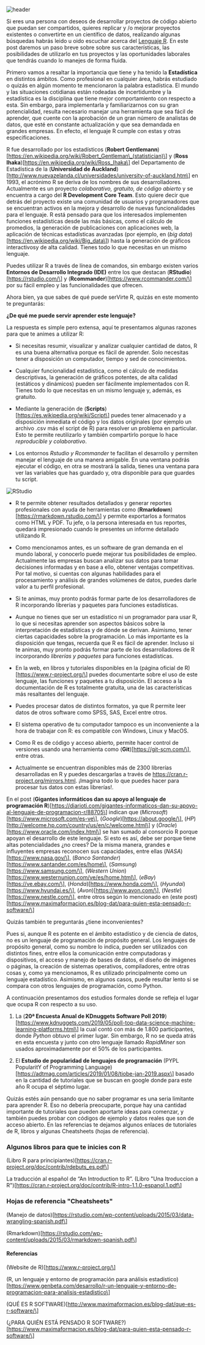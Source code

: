 <!--
.. title: ¿Qué es el Lenguaje R y cómo puede ayudarte en tus proyectos?
.. slug: que-es-el-lenguaje-r-y-como-puede-ayudarte-en-tus-proyectos
.. date: 2020-01-17
.. author: Yurely Camacho
.. tags: open science
.. category: r
.. link: 
.. description: 
.. type: text
-->

<!-- # ¿Qué es el Lenguaje R y cómo puede ayudarte en tus proyectos? -->
<!-- **Por Yurely Camacho** -->

![header](../../../images/blog/que-es-el-lenguaje-r-y-como-puede-ayudarte-en-tus-proyectos/header.png)

Si eres una persona con deseos de desarrollar proyectos de código abierto que puedan ser compartidos, quieres replicar y /o mejorar proyectos existentes o convertirte en un científico de datos, realizando algunas búsquedas habrás leido u oido escuchar acerca del [Lenguaje R](https://www.r-project.org/). En este post daremos un paso breve sobre sobre sus características, las posibilidades de utilizarlo en tus proyectos y las oportunidades laborales que tendrás cuando lo manejes de forma fluida.

<!-- TEASER_END -->

Primero vamos a resaltar la importancia que tiene y ha tenido la **Estadística** en distintos ámbitos. Como profesional en cualquier área, habrás estudiado o quizás en algún momento te mencionaron la palabra estadística. El mundo y las situaciones cotidianas están rodeadas de incertidumbre y la estadística es la disciplina que tiene mejor comportamiento con respecto a esta. Sin embargo, para implementarla y familiarizarnos con su gran potencialidad, resulta necesario manejar una herramienta que sea fácil de aprender, que cuente con la aprobación de un gran número de analistas de datos, que esté en constante actualización y que sea demandada en grandes empresas. En efecto, el lenguaje R cumple con estas y otras especificaciones.

R fue desarrollado por los estadísticos (**Robert Gentlemann**)\[https://en.wikipedia.org/wiki/Robert_Gentleman\_(statistician)\] y (**Ross Ihaka**)\[https://en.wikipedia.org/wiki/Ross_Ihaka\] del Departamento de Estadística de la (**Universidad de Auckland**)\[http://www.nuevazelanda.cl/universidades/university-of-auckland.htm\] en 1993, el acrónimo R se deriva de los nombres de sus desarrolladores. Actualmente es un proyecto *colaborativo, gratuito, de código abierto* y se encuentra a cargo del **R Development Core Team**. Esto quiere decir que detrás del proyecto existe una comunidad de usuarios y programadores que se encuentran activos en la mejora y desarrollo de nuevas funcionalidades para el lenguaje. R está pensado para que los interesados implementen funciones estadísticas desde las más básicas, como el cálculo de promedios, la generación de publicaciones con aplicaciones web, la aplicación de técnicas estadísticas avanzadas (por ejemplo, en (*big data*)\[https://en.wikipedia.org/wiki/Big_data\]) hasta la generación de gráficos interactivosy de alta calidad. Tienes todo lo que necesitas en un mismo lenguaje.

Puedes utilizar R a través de línea de comandos, sin embargo existen varios **Entornos de Desarrollo Integrado (IDE)** entre los que destacan (**RStudio**)\[https://rstudio.com/\] y (**Rcommander**)\[https://www.rcommander.com/\] por su fácil empleo y las funcionalidades que ofrecen.

Ahora bien, ya que sabes de qué puede serVirte R, quizás en este momento te preguntarás:

**¿De qué me puede servir aprender este lenguaje?**

La respuesta es simple pero extensa, aquí te presentamos algunas razones para que te animes a utilizar R:

- Si necesitas resumir, visualizar y analizar cualquier cantidad de datos, R es una buena alternativa porque es fácil de           aprender. Solo necesitas tener a disposición un computador, tiempo y sed de conocimientos.

- Cualquier funcionalidad estadística, como el cálculo de medidas descriptivas, la generación de gráficos potentes, de alta        calidad (estáticos y dinámicos) pueden ser fácilmente implementados con R. Tienes todo lo que necesitas en un mismo lenguaje     y, además, es gratuito.

- Mediante la generación de (**Scripts**)\[https://es.wikipedia.org/wiki/Script\] puedes tener almacenado y a disposición            inmediata el código y los datos originales (por ejemplo un archivo .csv más el script de R) para resolver un problema en         particular. Esto te permite reutilizarlo y también compartirlo porque lo hace *reproducible y colaborativo*.

- Los entornos *Rstudio y Rcommander*  te facilitan el desarrollo y permiten manejar el lenguaje de una manera amigable. En una    ventana podrás ejecutar el código, en otra se mostrará la salida, tienes una ventana para ver las variables que has              guardado y, otra disponible para que guardes tu script.

![RStudio](img/RStudio.png)

- R te permite obtener resultados detallados y generar reportes profesionales con ayuda de herramientas como (**Rmarkdown**)\[https://rmarkdown.rstudio.com/\] y permite exportarlos a formatos como HTML y PDF. Tu jefe, o la persona interesada en tus reportes, quedará impresionado cuando le presentes un informe detallado utilizando R.

- Como mencionamos antes, es un software de gran demanda en el mundo laboral, y conocerlo puede mejorar tus posibilidades de       empleo. Actualmente las empresas buscan analizar sus datos para tomar decisiones informadas y en base a ello, obtener ventajas   competitivas. Por tal motivo, si cuentas con algunas habilidades para el procesamiento y análisis de grandes volúmenes de        datos, puedes darle valor a tu perfil profesional.

- Si te animas, muy pronto podrás formar parte de los desarrolladores de R incorporando librerías y paquetes para funciones estadísticas.

- Aunque no tienes que ser un estadístico ni un programador para usar R, lo que si necesitas aprender son aspectos básicos sobre   la interpretación de estadísticas y de dónde se derivan. Asimismo, tener ciertas capacidades sobre la programación. Lo más       importante es la disposición que tengas, recuerda que R es fácil de aprender. Incluso si te animas, muy pronto podrás formar     parte de los desarrolladores de R incorporando *librerías y paquetes* para funciones estadísticas.

- En la web, en libros y tutoriales disponibles en la (página oficial de R)\[https://www.r-project.org/\] puedes documentarte        sobre el uso de este lenguaje, las funciones y paquetes a tu disposición. El acceso a la documentación de R es totalmente        gratuita, una de las características más resaltantes del lenguaje.

- Puedes procesar datos de distintos formatos, ya que R permite leer datos de otros software como SPSS, SAS, Excel entre otros.

- El sistema operativo de tu computador tampoco es un inconveniente a la hora de trabajar con R:  es compatible con  Windows,      Linux y MacOS.

- Como R es de código y acceso abierto, permite hacer control de versiones usando una herramienta como (**Git**)\[https://git-scm.com/\], entre otras.

- Actualmente se encuentran disponibles más de 2300 librerías desarrolladas en R y puedes descargarlas a través de https://cran.r-project.org/mirrors.html. ¡Imagina todo lo que puedes hacer para procesar tus datos con estas librerías!.

En el post (**Gigantes informáticos dan su apoyo al lenguaje de programación R**)\[https://diarioti.com/gigantes-informaticos-dan-su-apoyo-al-lenguaje-de-programacion-r/88705\] indican que (*Microsoft*)\[https://www.microsoft.com/es-ve\], (*Google*)\[https://about.google/\], (*HP*)\[http://welcome.hp.com/country/us/en/c/welcome.html\] y (*Oracle*)\[https://www.oracle.com/index.html\] se han sumado al consorcio R porque apoyan el desarrollo de este lenguaje. Si esto es así, debe ser porque tiene altas potencialidades ¿no crees? De la misma manera, grandes e influyentes empresas reconocen sus capacidades, entre ellas (*NASA*)\[https://www.nasa.gov/\], (*Banco Santander*)\[https://www.santander.com/es/home\], (*Samsung*)\[https://www.samsung.com/\], (*Western Union*)\[https://www.westernunion.com/ve/es/home.html\], (*eBay*)\[https://ve.ebay.com/\], (*Honda*)\[https://www.honda.com/\], (*Hyundai*)\[https://www.hyundai.es/\], (*Avon*)\[https://www.avon.com/\], (*Nestle*)\[https://www.nestle.com/\], entre otros según lo mencionado en (este post)\[https://www.maximaformacion.es/blog-dat/para-quien-esta-pensado-r-software/\]

Quizás también te preguntarás ¿tiene inconvenientes?

Pues si, aunque R es potente en el ámbito estadístico y de ciencia de datos, no es un lenguaje de programación de propósito general. Los lenguajes de propósito general, como su nombre lo indica, pueden ser utilizados con distintos fines, entre ellos la comunicación entre computadoras y dispositivos, el acceso y manejo de bases de datos, el diseño de imágenes o páginas, la creación de sistemas operativos, compiladores, entre otras cosas y, como ya mencionamos, R es utilizado principalmente como un lenguaje estadístico.
Asimismo, en algunos casos, puede resultar lento si se compara con otros lenguajes de programación, como Python.

A continuación presentamos dos estudios formales donde se refleja el lugar que ocupa R con respecto a su uso.

1. La (**20ª Encuesta Anual de KDnuggets Software Poll 2019**)\[https://www.kdnuggets.com/2019/05/poll-top-data-science-machine-learning-platforms.html\] la cual contó con más de 1.800 participantes, donde *Python* obtuvo el primer lugar. Sin embargo, R no se queda atrás en esta encuesta y junto con otro lenguaje llamado *RapidMiner* son usados aproximadamente por el 50% de los participantes.

1. El **Estudio de popularidad de lenguajes de programación** (PYPL PopularitY of Programming Language)\[https://adtmag.com/articles/2019/01/08/tiobe-jan-2019.aspx\] basado en la cantidad de tutoriales que se buscan en google donde para este año R ocupa el séptimo lugar.

Quizás estés aún pensando que no saber programar es una seria limitante para aprender R. Eso no debería preocuparte, porque hay una cantidad importante de tutoriales que pueden aportarte ideas para comenzar, y también puedes probar con códigos de ejemplo y datos reales que son de acceso abierto. En las referencias te dejamos algunos enlaces de tutoriales de R, libros y algunas Cheatsheets (hojas de referencia).

### Algunos libros para que te inicies con R

(Libro R para principiantes)\[https://cran.r-project.org/doc/contrib/rdebuts_es.pdf\]

La traducción al español de “An Introduction to R”. (Libro "Una Itroduccion a R")\[https://cran.r-project.org/doc/contrib/R-intro-1.1.0-espanol.1.pdf\]

### Hojas de referencia "Cheatsheets"

(Manejo de datos)\[https://rstudio.com/wp-content/uploads/2015/03/data-wrangling-spanish.pdf\]

(Rmarkdown)\[https://rstudio.com/wp-content/uploads/2015/03/rmarkdown-spanish.pdf\]

#### Referencias

(Website de R)\[https://www.r-project.org/\]

(R, un lenguaje y entorno de programación para análisis estadístico)\[https://www.genbeta.com/desarrollo/r-un-lenguaje-y-entorno-de-programacion-para-analisis-estadistico\]

(QUÉ ES R SOFTWARE)\[http://www.maximaformacion.es/blog-dat/que-es-r-software/\]

(¿PARA QUIÉN ESTÁ PENSADO R SOFTWARE?)\[https://www.maximaformacion.es/blog-dat/para-quien-esta-pensado-r-software/\]
